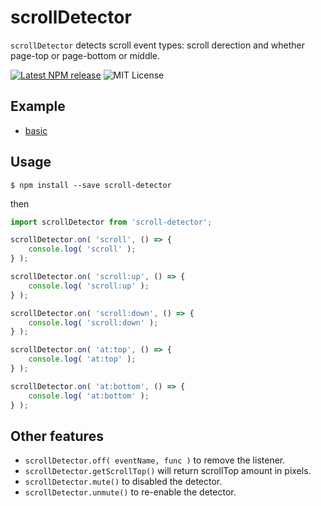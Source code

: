 # scrollDetector

`scrollDetector` detects scroll event types: scroll derection and whether page-top or page-bottom or middle.

[![Latest NPM release](https://img.shields.io/npm/v/scroll-detector.svg)](https://www.npmjs.com/package/scroll-detector)
![MIT License](https://img.shields.io/npm/l/scroll-detector.svg)

## Example

- [basic](https://yomotsu.github.io/scroll-detector/examples/basic.html)

## Usage

```shell
$ npm install --save scroll-detector
```

then

```javascript
import scrollDetector from 'scroll-detector';

scrollDetector.on( 'scroll', () => {
	console.log( 'scroll' );
} );

scrollDetector.on( 'scroll:up', () => {
	console.log( 'scroll:up' );
} );

scrollDetector.on( 'scroll:down', () => {
	console.log( 'scroll:down' );
} );

scrollDetector.on( 'at:top', () => {
	console.log( 'at:top' );
} );

scrollDetector.on( 'at:bottom', () => {
	console.log( 'at:bottom' );
} );
```

## Other features

- `scrollDetector.off( eventName, func )` to remove the listener.
- `scrollDetector.getScrollTop()` will return scrollTop amount in pixels.
- `scrollDetector.mute()` to disabled the detector.
- `scrollDetector.unmute()` to re-enable the detector.

